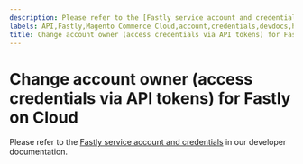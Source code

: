 ```yaml
---
description: Please refer to the [Fastly service account and credentials](https://devdocs.magento.com/guides/v2.3/cloud/cdn/cloud-fastly.html#fastly-service-account-and-credentials) in our developer documentation.
labels: API,Fastly,Magento Commerce Cloud,account,credentials,devdocs,how to,Adobe Commerce
title: Change account owner (access credentials via API tokens) for Fastly on Cloud
---
```


# Change account owner (access credentials via API tokens) for Fastly on Cloud

Please refer to the [Fastly service account and credentials](https://devdocs.magento.com/guides/v2.3/cloud/cdn/cloud-fastly.html#fastly-service-account-and-credentials) in our developer documentation.